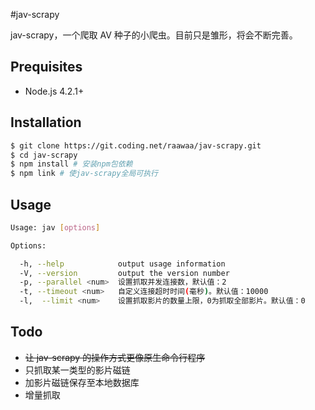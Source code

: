 #jav-scrapy

jav-scrapy，一个爬取 AV 种子的小爬虫。目前只是雏形，将会不断完善。

## Prequisites

- Node.js 4.2.1+

## Installation

```bash
$ git clone https://git.coding.net/raawaa/jav-scrapy.git
$ cd jav-scrapy
$ npm install # 安装npm包依赖
$ npm link # 使jav-scrapy全局可执行
```

## Usage

```bash
Usage: jav [options]

Options:

  -h, --help            output usage information
  -V, --version         output the version number
  -p, --parallel <num>  设置抓取并发连接数，默认值：2
  -t, --timeout <num>   自定义连接超时时间(毫秒)。默认值：10000
  -l,  --limit <num>    设置抓取影片的数量上限，0为抓取全部影片。默认值：0
```

## Todo

- ~~让 jav-scrapy 的操作方式更像原生命令行程序~~
- 只抓取某一类型的影片磁链
- 加影片磁链保存至本地数据库
- 增量抓取
